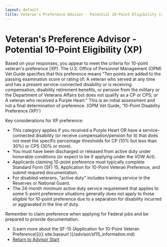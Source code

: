 ```yaml
---
layout: default
title: Veteran's Preference Advisor - Potential 10-Point Eligibility (XP)
---
```


# Veteran's Preference Advisor - Potential 10-Point Eligibility (XP)

Based on your responses, you appear to meet the criteria for 10-point veteran's preference (XP). The U.S. Office of Personnel Management (OPM) Vet Guide specifies that this preference means "Ten points are added to the passing examination score or rating of: A veteran who served at any time and has a present service-connected disability or is receiving compensation, disability retirement benefits, or pension from the military or the Department of Veterans Affairs but does not qualify as a CP or CPS; or A veteran who received a Purple Heart." This is an initial assessment and not a final determination of preference. (OPM Vet Guide, '10-Point Disability Preference (XP)')

Key considerations for XP preference:
* This category applies if you received a Purple Heart OR have a service-connected disability (or receive compensation/pension for it) that does not meet the specific percentage thresholds for CP (10% but less than 30%) or CPS (30% or more).
* You must have been discharged or released from active duty under honorable conditions (or expect to be if applying under the VOW Act).
* Applicants claiming 10-point preference must typically complete Standard Form (SF) 15, Application for 10-Point Veteran Preference, and submit required documentation.
* For disabled veterans, "active duty" includes training service in the Reserves or National Guard.
* The 24-month minimum active duty service requirement that applies to some 5-point preference situations generally does not apply to those eligible for 10-point preference due to a separation for disability incurred or aggravated in the line of duty.

Remember to claim preference when applying for Federal jobs and be prepared to provide documentation.

* [Learn more about the SF-15 (Application for 10-Point Veteran Preference)]({{ site.baseurl }}/advisor/sf15_information.md)
* [Return to Advisor Start](./start.md)
